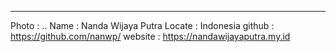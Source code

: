 ---
Photo : ..
Name : Nanda Wijaya Putra
Locate : Indonesia
github : https://github.com/nanwp/
website : https://nandawijayaputra.my.id